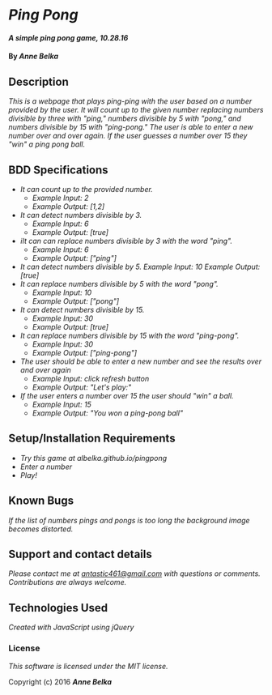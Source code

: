 # _Ping Pong_

#### _A simple ping pong game, 10.28.16_

#### By _**Anne Belka**_

## Description

_This is a webpage that plays ping-ping with the user based on a number provided by the user. It will count up to the given number replacing numbers divisible by three with "ping," numbers divisible by 5 with "pong," and numbers divisible by 15 with "ping-pong." The user is able to enter a new number over and over again. If the user guesses a number over 15 they "win" a ping pong ball._

## BDD Specifications

* _It can count up to the provided number._
    * _Example Input: 2_
    * _Example Output: [1,2]_
* _It can detect numbers divisible by 3._
    * _Example Input: 6_
    * _Example Output: [true]_
* _iIt can can replace numbers divisible by 3 with the word "ping"._
    * _Example Input: 6_
    * _Example Output: ["ping"]_
* _It can detect numbers divisible by 5._
    _Example Input: 10_
    _Example Output: [true]_
* _It can replace numbers divisible by 5 with the word "pong"._
    * _Example Input: 10_
    * _Example Output: ["pong"]_
* _It can detect numbers divisible by 15._
    * _Example Input: 30_
    * _Example Output: [true]_
* _It can replace numbers divisible by 15 with the word "ping-pong"._
    * _Example Input: 30_
    * _Example Output: ["ping-pong"]_
* _The user should be able to enter a new number and see the results    over and over again_
    * _Example Input: click refresh button_
    * _Example Output: "Let's play:"_
* _If the user enters a number over 15 the user should "win" a ball._
    * _Example Input: 15_
    * _Example Output: "You won a ping-pong ball"_
## Setup/Installation Requirements

* _Try this game at albelka.github.io/pingpong_
* _Enter a number_
* _Play!_

## Known Bugs

_If the list of numbers pings and pongs is too long the background image becomes distorted._

## Support and contact details

_Please contact me at antastic461@gmail.com with questions or comments. Contributions are always welcome._

## Technologies Used

_Created with JavaScript using jQuery_

### License

*This software is licensed under the MIT license.*

Copyright (c) 2016 **_Anne Belka_**
